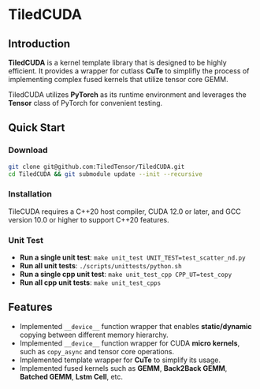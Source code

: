 # TiledCUDA

## Introduction

**TiledCUDA** is a kernel template library that is designed to be highly efficient. It provides a wrapper for cutlass **CuTe** to simplifly the process of implementing complex fused kernels that utilize tensor core GEMM.

TiledCUDA utilizes **PyTorch** as its runtime environment and leverages the **Tensor** class of PyTorch for convenient testing.

## Quick Start

### Download

```bash
git clone git@github.com:TiledTensor/TiledCUDA.git
cd TiledCUDA && git submodule update --init --recursive
```

### Installation

TileCUDA requires a C++20 host compiler, CUDA 12.0 or later, and GCC version 10.0 or higher to support C++20 features.

### Unit Test

- **Run a single unit test**: `make unit_test UNIT_TEST=test_scatter_nd.py`
- **Run all unit tests**: `./scripts/unittests/python.sh`
- **Run a single cpp unit test**: `make unit_test_cpp CPP_UT=test_copy`
- **Run all cpp unit tests**: `make unit_test_cpps`

## Features

- Implemented `__device__` function wrapper that enables **static/dynamic** copying between different memory hierarchy.
- Implemented `__device__` function wrapper for CUDA **micro kernels**, such as `copy_async` and tensor core operations.
- Implemented template wrapper for **CuTe** to simplify its usage.
- Implemented fused kernels such as **GEMM**, **Back2Back GEMM**, **Batched GEMM**, **Lstm Cell**, etc.
